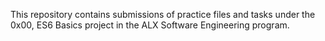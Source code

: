 This repository contains submissions of practice files and tasks under the 0x00, ES6 Basics project in the ALX Software Engineering program.
